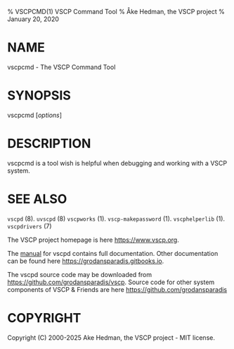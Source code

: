 % VSCPCMD(1) VSCP Command Tool
% Åke Hedman, the VSCP project
% January 20, 2020

# NAME

vscpcmd - The VSCP Command Tool

# SYNOPSIS

vscpcmd [*options*]

# DESCRIPTION
vscpcmd is a tool wish is helpful when debugging and working with a VSCP system.  



# SEE ALSO

`vscpd` (8).
`uvscpd` (8)
`vscpworks` (1).
`vscp-makepassword` (1).
`vscphelperlib` (1).
`vscpdrivers` (7)

The VSCP project homepage is here <https://www.vscp.org>.

The [manual](https://grodansparadis.gitbooks.io/the-vscp-daemon) for vscpd contains full documentation. Other documentation can be found here <https://grodansparadis.gitbooks.io>.

The vscpd source code may be downloaded from <https://github.com/grodansparadis/vscp>. Source code for other system components of VSCP & Friends are here <https://github.com/grodansparadis>

# COPYRIGHT
Copyright (C) 2000-2025 Ake Hedman, the VSCP project - MIT license.
